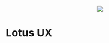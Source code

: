 <p align="center">
  <img src="https://github.com/ethanmick/abitofsaas.com/blob/main/packages/lotus-ux/lotus.png?raw=true" />
</p>

# Lotus UX
